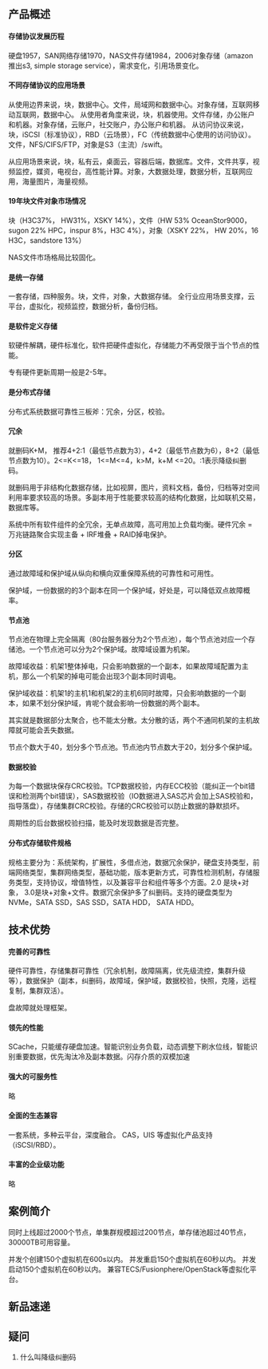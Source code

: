 ## 产品概述
#### 存储协议发展历程
硬盘1957，SAN网络存储1970，NAS文件存储1984，2006对象存储（amazon推出s3, simple storage service），需求变化，引用场景变化。

#### 不同存储协议的应用场景
从使用边界来说，块，数据中心。文件，局域网和数据中心。对象存储，互联网移动互联网，数据中心。
从使用者角度来说，块，机器使用。文件存储，办公账户和机器。对象存储，云账户，社交账户，办公账户和机器。
从访问协议来说，块，iSCSI（标准协议），RBD（云场景），FC（传统数据中心使用的访问协议）。文件，NFS/CIFS/FTP，对象是S3（主流）/swift。

从应用场景来说，块，私有云，桌面云，容器后端，数据库。文件，文件共享，视频监控，媒资，电视台，高性能计算。对象，大数据处理，数据分析，互联网应用，海量图片，海量视频。

#### 19年块文件对象市场情况
块（H3C37%， HW31%，XSKY 14%），文件（HW 53% OceanStor9000，sugon 22% HPC，inspur 8%，H3C 4%），对象（XSKY 22%， HW 20%，16 H3C，sandstore 13%）

NAS文件市场格局比较固化。

#### 是统一存储
一套存储，四种服务。块，文件，对象，大数据存储。
全行业应用场景支撑，云平台，虚拟化，视频监控，数据分析，备份归档。

#### 是软件定义存储
软硬件解耦，硬件标准化，软件把硬件虚拟化，存储能力不再受限于当个节点的性能。

专有硬件更新周期一般是2-5年。

#### 是分布式存储
分布式系统数据可靠性三板斧：冗余，分区，校验。

#### 冗余
就删码K+M， 推荐4+2:1（最低节点数为3），4+2（最低节点数为6），8+2（最低节点数为10）。2<=K<=18， 1<=M<=4，k>M，k+M <=20。:1表示降级纠删码。

就删码用于非结构化数据存储，比如视屏，图片，资料文档，备份，归档等对空间利用率要求较高的场景。多副本用于性能要求较高的结构化数据，比如联机交易，数据库等。

系统中所有软件组件的全冗余，无单点故障，高可用加上负载均衡。硬件冗余 = 万兆链路聚合实现主备 + IRF堆叠 + RAID掉电保护。

#### 分区
通过故障域和保护域从纵向和横向双重保障系统的可靠性和可用性。

保护域，一份数据的的3个副本在同一个保护域，好处是，可以降低双点故障概率。

#### 节点池

节点池在物理上完全隔离（80台服务器分为2个节点池），每个节点池对应一个存储池。一个节点池可以分为2个保护域。故障域设置为机架。

故障域收益：机架1整体掉电，只会影响数据的一个副本，如果故障域配置为主机，那么一个机架的掉电可能会出现3个副本同时调电。

保护域收益：机架1的主机1和机架2的主机6同时故障，只会影响数据的一个副本，如果不划分保护域，肯呢个就会影响一份数据的两个副本。

其实就是数据部分太聚合，也不能太分散。太分散的话，两个不通同机架的主机故障就可能会丢失数据。

节点个数大于40，划分多个节点池。节点池内节点数大于20，划分多个保护域。

#### 数据校验
为每一个数据块保存CRC校验。TCP数据校验，内存ECC校验（能纠正一个bit错误和检测两个bit错误），SAS数据校验（IO数据进入SAS芯片会加上SAS校验和，指导落盘），存储集群CRC校验。存储的CRC校验可以防止数据的静默损坏。

周期性的后台数据校验扫描，能及时发现数据是否完整。

#### 分布式存储软件规格
规格主要分为：系统架构，扩展性，多借点池，数据冗余保护，硬盘支持类型，前端网络类型，集群网络类型，基础功能，版本更新方式，可靠性检测机制，存储服务类型，支持协议，增值特性，以及兼容平台和组件等多个方面。2.0 是块+对象， 3.0是块+对象+文件。数据冗余保护多了纠删码。支持的硬盘类型为NVMe，SATA SSD，SAS SSD，SATA HDD， SATA HDD。


## 技术优势
#### 完善的可靠性
硬件可靠性，存储集群可靠性（冗余机制，故障隔离，优先级流控，集群升级等），数据保护（副本，纠删码，故障域，保护域，数据校验，快照，克隆，远程复制，集群双活）。

盘故障就处理框架。

#### 领先的性能
SCache，只能缓存硬盘加速。智能识别业务负载，动态调整下刷水位线，智能识别重要数据，优先淘汰冷及副本数据。闪存介质的双模加速

#### 强大的可服务性
略

#### 全面的生态兼容
一套系统，多种云平台，深度融合。
CAS，UIS 等虚拟化产品支持（iSCSI/RBD）。 

#### 丰富的企业级功能
略

## 案例简介
同时上线超过2000个节点，单集群规模超过200节点，单存储池超过40节点，30000TB可用容量。

并发个创建150个虚拟机在600s以内。
并发重启150个虚拟机在60秒以内。
并发启动150个虚拟机在60秒以内。
兼容TECS/Fusionphere/OpenStack等虚拟化平台。

## 新品速递

## 疑问
1. 什么叫降级纠删码
